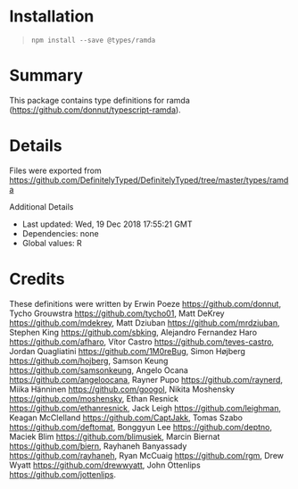 # Installation
> `npm install --save @types/ramda`

# Summary
This package contains type definitions for ramda (https://github.com/donnut/typescript-ramda).

# Details
Files were exported from https://github.com/DefinitelyTyped/DefinitelyTyped/tree/master/types/ramda

Additional Details
 * Last updated: Wed, 19 Dec 2018 17:55:21 GMT
 * Dependencies: none
 * Global values: R

# Credits
These definitions were written by Erwin Poeze <https://github.com/donnut>, Tycho Grouwstra <https://github.com/tycho01>, Matt DeKrey <https://github.com/mdekrey>, Matt Dziuban <https://github.com/mrdziuban>, Stephen King <https://github.com/sbking>, Alejandro Fernandez Haro <https://github.com/afharo>, Vítor Castro <https://github.com/teves-castro>, Jordan Quagliatini <https://github.com/1M0reBug>, Simon Højberg <https://github.com/hojberg>, Samson Keung <https://github.com/samsonkeung>, Angelo Ocana <https://github.com/angeloocana>, Rayner Pupo <https://github.com/raynerd>, Miika Hänninen <https://github.com/googol>, Nikita Moshensky <https://github.com/moshensky>, Ethan Resnick <https://github.com/ethanresnick>, Jack Leigh <https://github.com/leighman>, Keagan McClelland <https://github.com/CaptJakk>, Tomas Szabo <https://github.com/deftomat>, Bonggyun Lee <https://github.com/deptno>, Maciek Blim <https://github.com/blimusiek>, Marcin Biernat <https://github.com/biern>, Rayhaneh Banyassady <https://github.com/rayhaneh>, Ryan McCuaig <https://github.com/rgm>, Drew Wyatt <https://github.com/drewwyatt>, John Ottenlips <https://github.com/jottenlips>.
